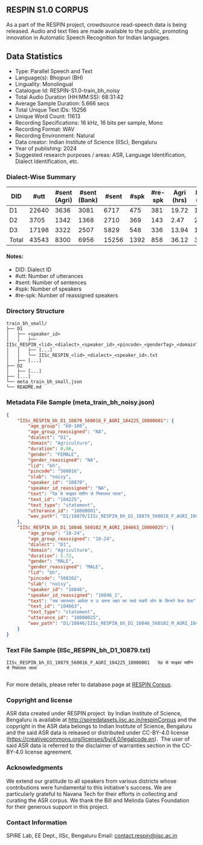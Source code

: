 ## RESPIN S1.0 CORPUS ##

As a part of the RESPIN project, crowdsource read-speech data is being released. Audio and text files
are made available to the public, promoting innovation in Automatic Speech Recognition for Indian languages.

## Data Statistics ##

- Type: Parallel Speech and Text
- Language(s): Bhojpuri (BH)
- Linguality: Monolingual
- Catalogue Id: RESPIN-S1.0-train_bh_noisy
- Total Audio Duration (HH:MM:SS): 68:31:42
- Average Sample Duration: 5.666 secs
- Total Unique Text IDs: 15256
- Unique Word Count: 11613
- Recording Specifications: 16 kHz, 16 bits per sample, Mono
- Recording Format: WAV
- Recording Environment: Natural
- Data creator: Indian Institute of Science (IISc), Bengaluru
- Year of publishing: 2024
- Suggested research purposes / areas: ASR, Language Identification, Dialect Identification, etc.

### Dialect-Wise Summary ###
| DID   | #utt | #sent (Agri) | #sent (Bank) | #sent | #spk | #re-spk | Agri (hrs) | Bank (hrs) | Total (hrs) |
|-------|------|--------------|--------------|-------|------|---------|------------|------------|-------------|
| D1 | 22640 | 3636 | 3081 | 6717 | 475 | 381 | 19.72 | 17.47 | 37.18 |
| D2 | 3705 | 1342 | 1368 | 2710 | 369 | 143 | 2.47 | 2.58 | 5.05 |
| D3 | 17198 | 3322 | 2507 | 5829 | 548 | 336 | 13.94 | 12.36 | 26.30 |
| Total | 43543 | 8300 | 6956 | 15256 | 1392 | 858 | 36.12 | 32.41 | 68.53 |



#### Notes:
- DID: Dialect ID
- #utt: Number of utterances
- #sent: Number of sentences
- #spk: Number of speakers
- #re-spk: Number of reassigned speakers

### Directory Structure ###
```
train_bh_small/
├── D1
│   ├── <speaker_id>
│   │   ├── IISc_RESPIN_<lid>_<dialect>_<speaker_id>_<pincode>_<genderTag>_<domainTag>_<text_id>_<uttid>.wav
│   │   ├── [...]
│   │   └── IISc_RESPIN_<lid>_<dialect>_<speaker_id>.txt
│   ├── [...]
├── D2
│   ├── [...]
├── [...]
└── meta_train_bh_small.json
└── README.md
```

### Metadata File Sample (meta_train_bh_noisy.json) ###

```json
{
    "IISc_RESPIN_bh_D1_10879_560016_F_AGRI_104225_10000001": {
        "age_group": "60-100",
        "age_group_reassigned": "NA",
        "dialect": "D1",
        "domain": "Agriculture",
        "duration": 0.96,
        "gender": "FEMALE",
        "gender_reassigned": "NA",
        "lid": "bh",
        "pincode": "560016",
        "slab": "noisy",
        "speaker_id": "10879",
        "speaker_id_reassigned": "NA",
        "text": "पेड़ से फाइबर मशीन से निकालल जाला",
        "text_id": "104225",
        "text_type": "statement",
        "utterance_id": "10000001",
        "wav_path": "D1/10879/IISc_RESPIN_bh_D1_10879_560016_F_AGRI_104225_10000001.wav"
    },
    "IISc_RESPIN_bh_D1_10846_560102_M_AGRI_104663_10000025": {
        "age_group": "18-24",
        "age_group_reassigned": "18-24",
        "dialect": "D1",
        "domain": "Agriculture",
        "duration": 5.72,
        "gender": "MALE",
        "gender_reassigned": "MALE",
        "lid": "bh",
        "pincode": "560102",
        "slab": "noisy",
        "speaker_id": "10846",
        "speaker_id_reassigned": "10846_1",
        "text": "जब ज्वारभाटा आवेला त उ अपना लहर का साथे मछरी लोग के किनारे फेक देला",
        "text_id": "104663",
        "text_type": "statement",
        "utterance_id": "10000025",
        "wav_path": "D1/10846/IISc_RESPIN_bh_D1_10846_560102_M_AGRI_104663_10000025.wav"
    }
}
```

### Text File Sample (IISc_RESPIN_bh_D1_10879.txt) ###
```
IISc_RESPIN_bh_D1_10879_560016_F_AGRI_104225_10000001	पेड़ से फाइबर मशीन से निकालल जाला


```

For more details, please refer to database page at [RESPIN Corpus](http://spiredatasets.iisc.ac.in/respinCorpus).

### Copyright and license ###

ASR data created under RESPIN project  by Indian Institute of Science, Bengaluru is available
at http://spiredatasets.iisc.ac.in/respinCorpus and the copyright in the ASR data belongs to
Indian Institute of Science, Bengaluru and the said ASR data is released or distributed under
CC-BY-4.0 license (https://creativecommons.org/licenses/by/4.0/legalcode.en).  The user of
said ASR data is referred to the disclaimer of warranties section in the CC-BY-4.0 license
agreement.


### Acknowledgments ###

We extend our gratitude to all speakers from various districts whose contributions were fundamental to this initiative's success.
We are particularly grateful to Navana Tech for their efforts in collecting and curating the ASR corpus.
We thank the Bill and Melinda Gates Foundation for their generous support in this project.

### Contact Information ###

SPIRE Lab, EE Dept., IISc, Bengaluru
Email: contact.respin@iisc.ac.in